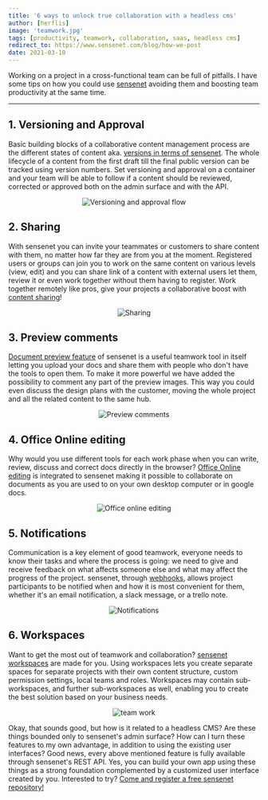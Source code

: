 ```yaml
---
title: '6 ways to unlock true collaboration with a headless cms'
author: [herflis]
image: 'teamwork.jpg'
tags: [productivity, teamwork, collaboration, saas, headless cms]
redirect_to: https://www.sensenet.com/blog/how-we-post
date: 2021-03-10
---
```


Working on a project in a cross-functional team can be full of pitfalls. I have some tips on how you could use [sensenet](https://profile.sensenet.com/?redirectToLogin) avoiding them and boosting team productivity at the same time.

---

## 1. Versioning and Approval

Basic building blocks of a collaborative content management process are the different states of content aka. [versions in terms of sensenet](https://docs.sensenet.com/concepts/collaboration/01-versioning). The whole lifecycle of a content from the first draft till the final public version can be tracked using version numbers. Set versioning and approval on a container and your team will be able to follow if a content should be reviewed, corrected or approved both on the admin surface and with the API.

<p align="center">
<img src="../../approval.png" alt="Versioning and approval flow">
</p>

## 2. Sharing

With sensenet you can invite your teammates or customers to share content with them, no matter how far they are from you at the moment. Registered users or groups can join you to work on the same content on various levels (view, edit) and you can share link of a content with external users let them, review it or even work together without them having to register. Work together remotely like pros, give your projects a collaborative boost with [content sharing](https://docs.sensenet.com/concepts/collaboration/06-sharing)!

<p align="center">
<img src="../../sharing.png" alt="Sharing">
</p>

## 3. Preview comments

[Document preview feature](https://docs.sensenet.com/concepts/document-previews) of sensenet is a useful teamwork tool in itself letting you upload your docs and share them with people who don't have the tools to open them. To make it more powerful we have added the possibility to comment any part of the preview images. This way you could even discuss the design plans with the customer, moving the whole project and all the related content to the same hub.

<p align="center">
<img src="../../docviewer.png" alt="Preview comments">
</p>

## 4. Office Online editing

Why would you use different tools for each work phase when you can write, review, discuss and correct docs directly in the browser? [Office Online editing](https://docs.sensenet.com/concepts/collaboration/03-office-online-editing) is integrated to sensenet making it possible to collaborate on documents as you are used to on your own desktop computer or in google docs.

<p align="center">
<img src="../../office_online.png" alt="Office online editing">
</p>

## 5. Notifications

Communication is a key element of good teamwork, everyone needs to know their tasks and where the process is going: we need to give and receive feedback on what affects someone else and what may affect the progress of the project. sensenet, through [webhooks](https://docs.sensenet.com/concepts/webhooks), allows project participants to be notified when and how it is most convenient for them, whether it's an email notification, a slack message, or a trello note.

<p align="center">
<img src="../../notification.gif" alt="Notifications">
</p>

## 6. Workspaces

Want to get the most out of teamwork and collaboration? [sensenet workspaces](https://docs.sensenet.com/concepts/collaboration/04-workspace) are made for you. Using workspaces lets you create separate spaces for separate projects with their own content structure, custom permission settings, local teams and roles. Workspaces may contain sub-workspaces, and further sub-workspaces as well, enabling you to create the best solution based on your business needs.

<p align="center">
<img src="../../teamwork.gif" alt="team work">
</p>

Okay, that sounds good, but how is it related to a headless CMS? Are these things bounded only to sensenet's admin surface? How can I turn these features to my own advantage, in addition to using the existing user interfaces? Good news, every above mentioned feature is fully available through sensenet's REST API. Yes, you can build your own app using these things as a strong foundation complemented by a customized user interface created by you. Interested to try? [Come and register a free sensenet repository!](https://profile.sensenet.com/?redirectToLogin)
